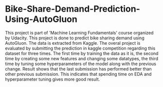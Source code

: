 # Bike-Share-Demand-Prediction-Using-AutoGluon
This project is part of 'Machine Learning Fundamentals' course organized by Udacity.
This project is done to predict bike sharing demand using AutoGluon. The data is extracted from Kaggle. The overal project is evaluated by submitting the prediction in kaggle competition regarding this dataset for three times. The first time by training the data as it is, the second time by creating some new features and changing some datatypes, the third time by tuning some hyperparameters of the model along with the previous change. Result shows that the last submission has performed better than other previous submission. This indicates that spending time on EDA and hyperparameter tuning gives more good result.
